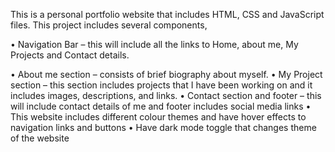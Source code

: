 This is a personal portfolio website that includes HTML, CSS and JavaScript files. This project includes several components,

•	Navigation Bar – this will include all the links to Home, about me, My Projects and Contact details. 

•	About me section – consists of brief biography about myself. 
•	My Project section – this section includes projects that I have been working on and it includes images, descriptions, and links. 
•	Contact section and footer – this will include contact details of me and footer includes social media links 
•	This website includes different colour themes and have hover effects to navigation links and buttons 
•	Have dark mode toggle that changes theme of the website 
